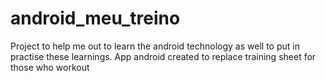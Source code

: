 # android_meu_treino
Project to help me out to learn the android technology as well to put in practise these learnings.
App android created to replace training sheet for those who workout 
